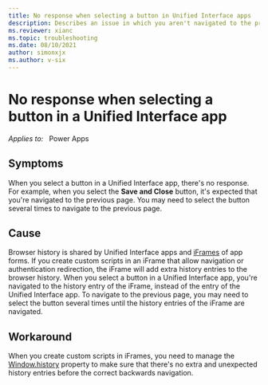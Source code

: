 ```yaml
---
title: No response when selecting a button in Unified Interface apps
description: Describes an issue in which you aren't navigated to the previous page when you select a button in a Unified Interface app. Provides a workaround.
ms.reviewer: xianc
ms.topic: troubleshooting
ms.date: 08/10/2021
author: simonxjx
ms.author: v-six
---
```

# No response when selecting a button in a Unified Interface app

_Applies to:_ &nbsp; Power Apps

## Symptoms

When you select a button in a Unified Interface app, there's no response. For example, when you select the **Save and Close** button, it's expected that you're navigated to the previous page. You may need to select the button several times to navigate to the previous page.

## Cause

Browser history is shared by Unified Interface apps and [iFrames](/powerapps/maker/model-driven-apps/iframe-properties-legacy) of app forms. If you create custom scripts in an iFrame that allow navigation or authentication redirection, the iFrame will add extra history entries to the browser history. When you select a button in a Unified Interface app, you're navigated to the history entry of the iFrame, instead of the entry of the Unified Interface app. To navigate to the previous page, you may need to select the button several times until the history entries of the iFrame are navigated.

## Workaround

When you create custom scripts in iFrames, you need to manage the [Window.history](https://developer.mozilla.org/docs/Web/API/Window/history) property to make sure that there's no extra and unexpected history entries before the correct backwards navigation.
